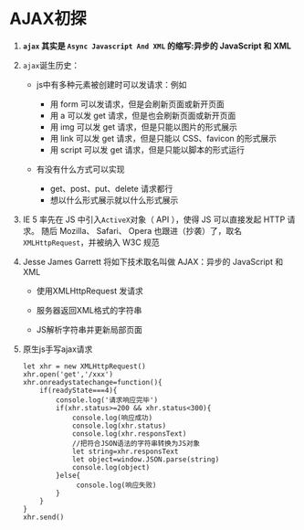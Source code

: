 # AJAX初探

1.  **`ajax` 其实是 `Async Javascript And XML` 的缩写:异步的 JavaScript 和 XML** 

2.  `ajax`诞生历史：
     - js中有多种元素被创建时可以发请求：例如
        - 用 form 可以发请求，但是会刷新页面或新开页面  
        - 用 a 可以发 get 请求，但是也会刷新页面或新开页面 
        - 用 img 可以发 get 请求，但是只能以图片的形式展示 
        - 用 link 可以发 get 请求，但是只能以 CSS、favicon 的形式展示 
        - 用 script 可以发 get 请求，但是只能以脚本的形式运行 
        
     - 有没有什么方式可以实现
        - get、post、put、delete 请求都行
        - 想以什么形式展示就以什么形式展示

3. IE 5 率先在  JS  中引入` ActiveX `对象（ API ），使得  JS 可以直接发起 HTTP 请求。 随后 Mozilla、 Safari、 Opera 也跟进（抄袭）了，取名 `XMLHttpRequest`，并被纳入 W3C 规范 

4. Jesse James Garrett 将如下技术取名叫做 AJAX：异步的 JavaScript 和 XML 
   - 使用XMLHttpRequest 发请求

   - 服务器返回XML格式的字符串

   - JS解析字符串并更新局部页面

     

5. 原生js手写ajax请求

     ```
     let xhr = new XMLHttpRequest()
     xhr.open('get','/xxx')
     xhr.onreadystatechange=function(){
         if(readyState===4){
             console.log('请求响应完毕')
             if(xhr.status>=200 && xhr.status<300){
                 console.log(响应成功)
                 console.log(xhr.status)
                 console.log(xhr.responsText) 
                 //把符合JSON语法的字符串转换为JS对象
                 let string=xhr.responsText
                 let object=window.JSON.parse(string)
                 console.log(object)
             }else{
                  console.log(响应失败)
             }
         }
     }
     xhr.send()
     ```

     
